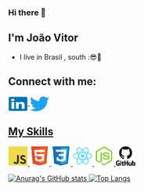 ### Hi there 👋
## I'm João Vitor
- I live in Brasil , south :😎🥶

## Connect with me:

<a href="https://www.linkedin.com/in/joao-vitor-hanel-6b11ba202/" target="_blank">
<img align="center" alt="Linkedin" height="30" width="40" 
src="https://raw.githubusercontent.com/devicons/devicon/master/icons/linkedin/linkedin-original.svg" style="max-width:100%;"
</a>
  
<a href="https://twitter.com/wfp_z" target="_blank">
<img align="center" alt="Twitter" height="30" width="40" 
src="https://raw.githubusercontent.com/devicons/devicon/master/icons/twitter/twitter-original.svg" style="max-width:100%;"
</a>
  
## My Skills
<img src="https://raw.githubusercontent.com/devicons/devicon/master/icons/javascript/javascript-original.svg" alt="javascript" width="40" height="40"
style="max-width:100%;"></img>
<img src="https://raw.githubusercontent.com/devicons/devicon/master/icons/html5/html5-original.svg" alt="html5" width="40" height="40"
style="max-width:100%;"></img>
<img src="https://raw.githubusercontent.com/devicons/devicon/master/icons/css3/css3-original.svg" alt="css" width="40" height="40"
style="max-width:100%;"></img>
<img src="https://raw.githubusercontent.com/devicons/devicon/master/icons/react/react-original.svg" alt="react" width="40" height="40"
style="max-width:100%;"></img>
<img src="https://raw.githubusercontent.com/devicons/devicon/master/icons/nodejs/nodejs-original.svg" alt="nodejs" width="40" height="40"
style="max-width:100%;"></img>
<img src="https://raw.githubusercontent.com/devicons/devicon/master/icons/github/github-original-wordmark.svg" alt="github" width="40" height="40"
style="max-width:100%;"></img>

![Anurag's GitHub stats](https://github-readme-stats.vercel.app/api?username=joaovitorhanel&show_icons=true&theme=dark)
[![Top Langs](https://github-readme-stats.vercel.app/api/top-langs/?username=joaovitorhanel)](https://github.com/joaovitorhanel/github-readme-stats)

  
  
 

<!--
**JoaoVitorHanel/JoaoVitorHanel** is a ✨ _special_ ✨ repository because its `README.md` (this file) appears on your GitHub profile.

Here are some ideas to get you started:

- 🔭 I’m currently working on ...
- 🌱 I’m currently learning ...
- 👯 I’m looking to collaborate on ...
- 🤔 I’m looking for help with ...
- 💬 Ask me about ...
- 📫 How to reach me: ...
- 😄 Pronouns: ...
- ⚡ Fun fact: ...
-->
